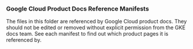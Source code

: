 ### Google Cloud Product Docs Reference Manifests

The files in this folder are referenced by Google Cloud product docs. They should not be edited or removed without explicit permission from the GKE docs team. See each manifest
to find out which product pages it is referenced by.

